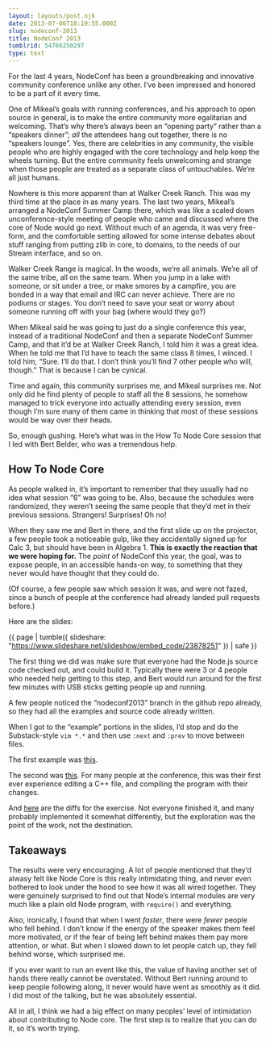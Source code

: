 ```yaml
---
layout: layouts/post.njk
date: 2013-07-06T18:19:55.000Z
slug: nodeconf-2013
title: NodeConf 2013
tumblrid: 54766250297
type: text
---
```

<p>For the last 4 years, NodeConf has been a groundbreaking and
innovative community conference unlike any other.  I&rsquo;ve been
impressed and honored to be a part of it every time.</p>

<p>One of Mikeal&rsquo;s goals with running conferences, and his approach to
open source in general, is to make the entire community more
egalitarian and welcoming.  That&rsquo;s why there&rsquo;s always been an “opening
party” rather than a “speakers dinner”; <em>all</em> the attendees hang out
together, there is no “speakers lounge”.  Yes, there are celebrities
in any community, the visible people who are highly engaged with the
core technology and help keep the wheels turning.  But the entire
community feels unwelcoming and strange when those people are treated
as a separate class of untouchables.  We&rsquo;re all just humans.</p>

<p>Nowhere is this more apparent than at Walker Creek Ranch.  This was my
third time at the place in as many years.  The last two years,
Mikeal&rsquo;s arranged a NodeConf Summer Camp there, which was like a
scaled down unconference-style meeting of people who came and
discussed where the core of Node would go next.  Without much of an
agenda, it was very free-form, and the comfortable setting allowed for
some intense debates about stuff ranging from putting zlib in core, to
domains, to the needs of our Stream interface, and so on.</p>

<p>Walker Creek Range is magical.  In the woods, we&rsquo;re all animals.
We&rsquo;re all of the same tribe, all on the same team.  When you jump in a
lake with someone, or sit under a tree, or make smores by a campfire,
you are bonded in a way that email and IRC can never achieve.  There
are no podiums or stages.  You don&rsquo;t need to save your seat or worry
about someone running off with your bag (where would they go?)</p>

<p>When Mikeal said he was going to just do a single conference this
year, instead of a traditional NodeConf and then a separate NodeConf
Summer Camp, and that it&rsquo;d be at Walker Creek Ranch, I told him it was
a great idea.  When he told me that I&rsquo;d have to teach the same class 8
times, I winced.  I told him, “Sure.  I&rsquo;ll do that.  I don&rsquo;t think
you&rsquo;ll find 7 other people who will, though.”  That is because I can be cynical.</p>

<p>Time and again, this community surprises me, and Mikeal surprises me.
Not only did he find plenty of people to staff all the 8 sessions, he
somehow managed to trick everyone into actually attending every
session, even though I&rsquo;m sure many of them came in thinking that most
of these sessions would be way over their heads.</p>

<p>So, enough gushing.  Here&rsquo;s what was in the How To Node Core session
that I led with Bert Belder, who was a tremendous help.</p>

<h2>How To Node Core</h2>

<p>As people walked in, it&rsquo;s important to remember that they usually had
no idea what session &ldquo;6&rdquo; was going to be.  Also, because the schedules
were randomized, they weren&rsquo;t seeing the same people that they&rsquo;d met
in their previous sessions.  Strangers!  Surprises!  Oh no!</p>

<p>When they saw me and Bert in there, and the first slide up on the
projector, a few people took a noticeable gulp, like they accidentally
signed up for Calc 3, but should have been in Algebra 1.  <strong>This is
exactly the reaction that we were hoping for.</strong>  The <em>point</em> of
NodeConf this year, the goal, was to expose people, in an accessible
hands-on way, to something that they never would have thought that
they could do.</p>

<p>(Of course, a few people saw which session it was, and were not
fazed, since a bunch of people at the conference had already landed
pull requests before.)</p>

<p>Here are the slides:</p>

{{ page | tumble({ slideshare: "https://www.slideshare.net/slideshow/embed_code/23878251" }) | safe }}

<p>The first thing we did was make sure that everyone had the Node.js
source code checked out, and could build it.  Typically there were 3
or 4 people who needed help getting to this step, and Bert would run
around for the first few minutes with USB sticks getting people up and
running.</p>

<p>A few people noticed the &ldquo;nodeconf2013&rdquo; branch in the github repo
already, so they had all the examples and source code already written.</p>

<p>When I got to the &ldquo;example&rdquo; portions in the slides, I&rsquo;d stop and do
the Substack-style <code>vim *.*</code> and then use <code>:next</code> and <code>:prev</code> to move
between files.</p>

<p>The first example was <a href="https://gist.github.com/isaacs/5938171">this</a>.</p>

<p>The second was <a href="https://gist.github.com/isaacs/5938207">this</a>.  For
many people at the conference, this was their first ever experience
editing a C++ file, and compiling the program with their changes.</p>

<p>And <a href="https://gist.github.com/isaacs/5938185">here</a> are the diffs for
the exercise.  Not everyone finished it, and many probably implemented
it somewhat differently, but the exploration was the point of the
work, not the destination.</p>

<h2>Takeaways</h2>

<p>The results were very encouraging.  A lot of people mentioned that
they&rsquo;d alwasy felt like Node Core is this really intimidating thing,
and never even bothered to look under the hood to see how it was all
wired together.  They were genuinely surprised to find out that Node&rsquo;s
internal modules are very much like a plain old Node program, with
<code>require()</code> and everything.</p>

<p>Also, ironically, I found that when I went <em>faster</em>, there were
<em>fewer</em> people who fell behind.  I don&rsquo;t know if the energy of the
speaker makes them feel more motivated, or if the fear of being left
behind makes them pay more attention, or what.  But when I slowed down
to let people catch up, they fell behind worse, which surprised me.</p>

<p>If you ever want to run an event like this, the value of having another set of hands there really cannot be overstated.  Without Bert running around to keep people following along, it never would have went as smoothly as it did.  I did most of the talking, but he was absolutely essential.</p>

<p>All in all, I think we had a big effect on many peoples&rsquo; level of
intimidation about contributing to Node core.  The first step is to
realize that you can do it, so it&rsquo;s worth trying.</p>
